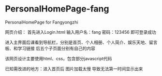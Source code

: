 # PersonalHomePage-fang
PersonalHomePage for Fangyongzhi

网页介绍：
首先进入Login.html   输入用户名：fang 密码：123456
即可登录成功

进入主界面后课看到导航栏，分别是首页、个人相册、个人简介、娱乐天地、留言板、和学习链接
后五个子页面分别有自己的内容


该网页设计主要使用html、css，包含部分javascript代码

已知需改进的地方：进入首页后   图片加载太慢  导致无法第一时间显示出来
